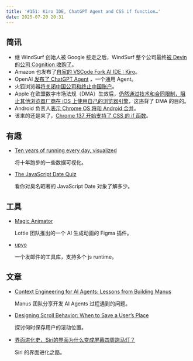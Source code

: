```yaml
---
title: '#151: Kiro IDE, ChatGPT Agent and CSS if function…'
date: 2025-07-20 20:31
---
```




## 简讯

- 继 WindSurf 创始人被 Google 挖走之后，WindSurf 整个公司最终[被 Devin 的公司 Cognition 收购了](https://windsurf.com/blog/windsurfs-next-chapter)。
- Amazon 也发布了[自家的 VSCode Fork AI IDE : Kiro](https://kiro.dev/)。
- OpenAI [发布了 ChatGPT Agent](https://openai.com/index/introducing-chatgpt-agent) ，一个通用 Agent。
- 火狐浏览器[将关闭中国公司和终止中国账户](https://www.landiannews.com/archives/109793.html)。
- Apple 在欧盟数字市场法规（DMA）生效后，[仍然通过技术和合同限制，阻止其他浏览器厂商在 iOS 上使用自己的浏览器引擎](https://open-web-advocacy.org/blog/apples-browser-engine-ban-persists-even-under-the-dma/)，这违背了 DMA 的目的。
- Android 负责人[表示 Chrome OS 将和 Android 合并](https://www.techradar.com/phones/android/i-think-you-see-the-future-first-on-android-googles-android-leader-sameer-samat)。
- 该来的还是来了，[Chrome 137 开始支持了 CSS 的 if 函数](https://developer.chrome.com/blog/if-article?hl=zh-cn)。

## 有趣

- [Ten years of running every day, visualized](https://nodaysoff.run/)
  
    将十年跑步的一些数据可视化。
    
- [The JavaScript Date Quiz](https://jsdate.wtf/)
  
    看你对臭名昭著的 JavaScript Date 对象了解多少。
    

## 工具

- [Magic Animator](https://www.figma.com/community/plugin/1520062874404933233/magic-animator-ai-animation-generator-for-figma)
  
    Lottie 团队推出的一个 AI 生成动画的 Figma 插件。
    
- [upyo](https://github.com/dahlia/upyo)
  
    一个发邮件的工具库，支持多个 js runtime。
    

## 文章

- [Context Engineering for AI Agents: Lessons from Building Manus](https://manus.im/blog/Context-Engineering-for-AI-Agents-Lessons-from-Building-Manus)
  
    Manus 团队分享开发 AI Agents 过程遇到的问题。
    
- [Designing Scroll Behavior: When to Save a User’s Place](https://www.nngroup.com/articles/saving-scroll-position/)
  
    探讨何时保存用户的滚动位置。
    
- [界面进化史，Siri的界面为什么变成屏幕四周跑马灯？](https://www.ftium4.com/Apple-iOS-Siri-UI-history.html)
  
    Siri 的界面进化之路。